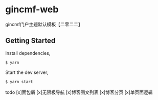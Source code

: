 # gincmf-web
gincmf门户主题默认模板【二零二二】

## Getting Started

Install dependencies,

```bash
$ yarn
```

Start the dev server,

```bash
$ yarn start
```
todo
[x]面包屑
[x]无限极导航
[x]博客图文列表
[x]博客分页
[x]单页面逻辑
